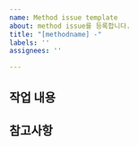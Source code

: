 ```yaml
---
name: Method issue template
about: method issue를 등록합니다.
title: "[methodname] -"
labels: ''
assignees: ''

---
```


## 작업 내용

## 참고사항
